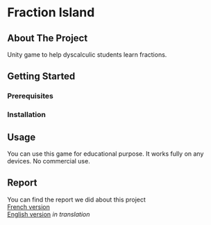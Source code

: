 <br />
<h1 align="left">Fraction Island</h1>

## About The Project
Unity game to help dyscalculic students learn fractions.

## Getting Started

### Prerequisites

### Installation

## Usage

You can use this game for educational purpose. It works fully on any devices. No commercial use.

## Report
You can find the report we did about this project </br>
[French version](https://github.com/andreamiele/transD/tree/main/Report/FR) </br>
[English version]() *in translation*
